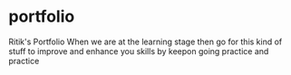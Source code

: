 # portfolio
Ritik's Portfolio
When we are at the learning stage then go for this kind of stuff to improve and enhance you skills by keepon going practice and practice

